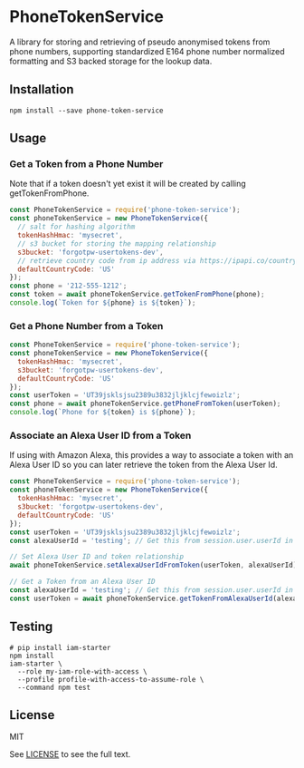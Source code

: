 # PhoneTokenService

A library for storing and retrieving of pseudo anonymised tokens from phone numbers, supporting standardized E164 phone number normalized formatting and S3 backed storage for the lookup data.

## Installation

```shell
npm install --save phone-token-service
```

## Usage

### Get a Token from a Phone Number

Note that if a token doesn't yet exist it will be created by calling getTokenFromPhone.

```javascript
const PhoneTokenService = require('phone-token-service');
const phoneTokenService = new PhoneTokenService({
  // salt for hashing algorithm 
  tokenHashHmac: 'mysecret',
  // s3 bucket for storing the mapping relationship
  s3bucket: 'forgotpw-usertokens-dev',
  // retrieve country code from ip address via https://ipapi.co/country/
  defaultCountryCode: 'US'
});
const phone = '212-555-1212';
const token = await phoneTokenService.getTokenFromPhone(phone);
console.log(`Token for ${phone} is ${token}`);
```

### Get a Phone Number from a Token

```javascript
const PhoneTokenService = require('phone-token-service');
const phoneTokenService = new PhoneTokenService({
  tokenHashHmac: 'mysecret',
  s3bucket: 'forgotpw-usertokens-dev',
  defaultCountryCode: 'US'
});
const userToken = 'UT39jsklsjsu2389u3832jljklcjfewoizlz';
const phone = await phoneTokenService.getPhoneFromToken(userToken);
console.log(`Phone for ${token} is ${phone}`);
```

### Associate an Alexa User ID from a Token

If using with Amazon Alexa, this provides a way to associate a token with an Alexa User ID so you can later retrieve the token from the Alexa User Id.

```javascript
const PhoneTokenService = require('phone-token-service');
const phoneTokenService = new PhoneTokenService({
  tokenHashHmac: 'mysecret',
  s3bucket: 'forgotpw-usertokens-dev',
  defaultCountryCode: 'US'
});
const userToken = 'UT39jsklsjsu2389u3832jljklcjfewoizlz';
const alexaUserId = 'testing'; // Get this from session.user.userId in the Alexa response

// Set Alexa User ID and token relationship
await phoneTokenService.setAlexaUserIdFromToken(userToken, alexaUserId);

// Get a Token from an Alexa User ID
const alexaUserId = 'testing'; // Get this from session.user.userId in the Alexa response
const userToken = await phoneTokenService.getTokenFromAlexaUserId(alexaUserId);
```

## Testing

```shell
# pip install iam-starter
npm install
iam-starter \
  --role my-iam-role-with-access \
  --profile profile-with-access-to-assume-role \
  --command npm test 
```

## License

MIT

See [LICENSE](LICENSE.txt) to see the full text.
